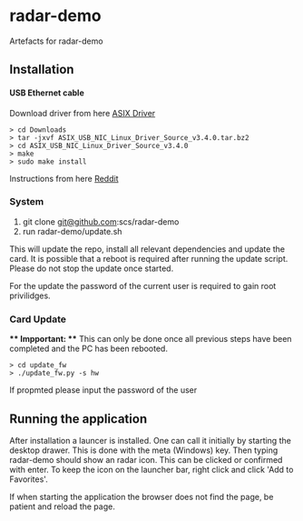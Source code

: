 # radar-demo
Artefacts for radar-demo

## Installation

#### USB Ethernet cable
Download driver from here [ASIX Driver](https://www.asix.com.tw/en/support/download/file/1892?time=1732778829482)

```
> cd Downloads
> tar -jxvf ASIX_USB_NIC_Linux_Driver_Source_v3.4.0.tar.bz2
> cd ASIX_USB_NIC_Linux_Driver_Source_v3.4.0
> make
> sudo make install
```

Instructions from here [Reddit](https://www.reddit.com/r/HomeNetworking/comments/1ftjlrt/ethernet_over_usb_is_not_working_in_ubuntu_22/?rdt=40984)


### System
1. git clone git@github.com:scs/radar-demo
2. run radar-demo/update.sh

This will update the repo, install all relevant dependencies and update the
card. It is possible that a reboot is required after running the update script.
Please do not stop the update once started.

For the update the password of the current user is required to gain root
privilidges.

### Card Update
__** Impportant: **__
This can only be done once all previous steps have been completed and the PC has been rebooted.

```console
> cd update_fw
> ./update_fw.py -s hw

```
If propmted please input the password of the user


## Running the application
After installation a launcer is installed. One can call it initially by
starting the desktop drawer. This is done with the meta (Windows) key. Then
typing radar-demo should show an radar icon. This can be clicked or confirmed
with enter. To keep the icon on the launcher bar, right click and click 'Add to
Favorites'.

If when starting the application the browser does not find the page, be patient
and reload the page.

